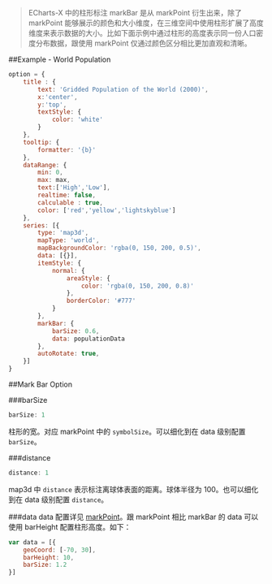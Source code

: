 > ECharts-X 中的柱形标注 markBar 是从 markPoint 衍生出来，除了 markPoint 能够展示的颜色和大小维度，在三维空间中使用柱形扩展了高度维度来表示数据的大小。比如下面示例中通过柱形的高度表示同一份人口密度分布数据，跟使用 markPoint 仅通过颜色区分相比更加直观和清晰。

##Example - World Population
```javascript
option = {
    title : {
        text: 'Gridded Population of the World (2000)',
        x:'center',
        y:'top',
        textStyle: {
            color: 'white'
        }
    },
    tooltip: {
        formatter: '{b}'
    },
    dataRange: {
        min: 0,
        max: max,
        text:['High','Low'],
        realtime: false,
        calculable : true,
        color: ['red','yellow','lightskyblue']
    },
    series: [{
        type: 'map3d',
        mapType: 'world',
        mapBackgroundColor: 'rgba(0, 150, 200, 0.5)',
        data: [{}],
        itemStyle: {
            normal: {
                areaStyle: {
                    color: 'rgba(0, 150, 200, 0.8)'
                },
                borderColor: '#777'
            }
        },
        markBar: {
            barSize: 0.6,
            data: populationData
        },
        autoRotate: true,
    }]
}
```

##Mark Bar Option

###barSize
```javascript
barSize: 1
```
柱形的宽。对应 markPoint 中的 `symbolSize`。可以细化到在 data 级别配置 `barSize`。

###distance
```javascript
distance: 1
```
map3d 中 `distance` 表示标注离球体表面的距离。球体半径为 100。也可以细化到在 data 级别配置 `distance`。

###data
data 配置详见 <a href="./Mark_Point">markPoint</a>。跟 markPoint 相比 markBar 的 data 可以使用 barHeight 配置柱形高度。如下：

```javascript
var data = [{
    geoCoord: [-70, 30],
    barHeight: 10,
    barSize: 1.2
}]
```